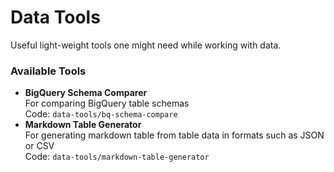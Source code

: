 # Data Tools

Useful light-weight tools one might need while working with data.

### Available Tools
- **BigQuery Schema Comparer**  
  For comparing BigQuery table schemas  
  Code: `data-tools/bq-schema-compare`
- **Markdown Table Generator**  
  For generating markdown table from table data in formats such as JSON or CSV  
  Code: `data-tools/markdown-table-generator` 